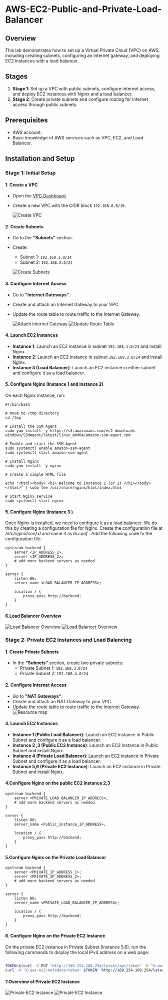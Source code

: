 # AWS-EC2-Public-and-Private-Load-Balancer


## Overview

This lab demonstrates how to set up a Virtual Private Cloud (VPC) on AWS, including creating subnets, configuring an internet gateway, and deploying EC2 instances with a load balancer.

## Stages

1. **Stage 1**: Set up a VPC with public subnets, configure internet access, and deploy EC2 instances with Nginx and a load balancer.
2. **Stage 2**: Create private subnets and configure routing for internet access through public subnets.

## Prerequisites

- AWS account.
- Basic knowledge of AWS services such as VPC, EC2, and Load Balancer.

## Installation and Setup

### Stage 1: Initial Setup

#### 1. Create a VPC

- Open the [VPC Dashboard](https://console.aws.amazon.com/vpc/home).
- Create a new VPC with the CIDR block `192.168.0.0/16`.

  ![Create VPC](screenshots/create-vpc.png)

#### 2. Create Subnets

- Go to the **"Subnets"** section.
- Create:
  - Subnet 1: `192.168.1.0/24`
  - Subnet 2: `192.168.2.0/24`

  ![Create Subnets](screenshots/create-subnets.png)

#### 3. Configure Internet Access

- Go to **"Internet Gateways"**.
- Create and attach an Internet Gateway to your VPC.
- Update the route table to route traffic to the Internet Gateway.

  ![Attach Internet Gateway](screenshots/attach-igw.png)
  ![Update Route Table](screenshots/update-route-table.png)

#### 4. Launch EC2 Instances

- **Instance 1**: Launch an EC2 instance in subnet `192.168.1.0/24` and install Nginx.
- **Instance 2**: Launch an EC2 instance in subnet `192.168.2.0/24` and install Nginx.
- **Instance 3 (Load Balancer)**: Launch an EC2 instance in either subnet and configure it as a load balancer.

#### 5. Configure Nginx (Instance 1 and Instance 2)

On each Nginx instance, run:

```linux 
#!/bin/bash

# Move to /tmp directory
cd /tmp

# Install the SSM Agent
sudo yum install -y https://s3.amazonaws.com/ec2-downloads-windows/SSMAgent/latest/linux_amd64/amazon-ssm-agent.rpm

# Enable and start the SSM Agent
sudo systemctl enable amazon-ssm-agent
sudo systemctl start amazon-ssm-agent

# Install Nginx
sudo yum install -y nginx

# Create a simple HTML file

echo "<html><body> <h1> Welcome to Instance 1 (or 2) </h1></body></html>" | sudo tee /usr/share/nginx/html/index.html

# Start Nginx service
sudo systemctl start nginx
```
#### 5. Configure Nginx (Instance 3 )
Once Nginx is installed, we need to configure it as a load balancer. We do this by creating a configuration file for Nginx. Create the configuration file at */etc/nginx/conf.d* and name it as *lb.conf* . Add the following code to the configuration file:

```nginx
upstream backend {
    server <IP_ADDRESS_1>;
    server <IP_ADDRESS_2>;
    # add more backend servers as needed
}

server {
    listen 80;
    server_name <LOAD_BALANCER_IP_ADDRESS>;

    location / {
        proxy_pass http://backend;
    }
}
```
#### 6.Load Balancer Overview

 ![Load Balancer Overview](screenshots/load-balancer-overview1.png)
 ![Load Balancer Overview](screenshots/load-balancer-overview2.png)

### Stage 2: Private EC2 Instances and Load Balancing

#### 1. Create Private Subnets

- In the **"Subnets"** section, create two private subnets:
  - Private Subnet 1: `192.168.3.0/24`
  - Private Subnet 2: `192.168.4.0/24`
#### 2. Configure Internet Access

- Go to **"NAT Gateways"**.
- Create and attach an NAT Gateway to your VPC.
- Update the route table to route traffic to the Internet Gateway.
  ![Resource map](screenshots/Resource-map.png)
#### 3. Launch EC2 Instances

- **Instance 1 (Public Load Balancer)**: Launch an EC2 instance in Public Subnet and configure it as a load balancer.
- **Instance 2 ,3 (Public EC2 Instance)**: Launch an EC2 instance in Public Subnet and install Nginx.
- **Instance 4 (Private Load Balancer)**: Launch an EC2 instance in Private Subnet and configure it as a load balancer.
- **Instance 5,6 (Private EC2 Instance)**: Launch an EC2 instance in Private Subnet and install Nginx.
#### 4.Configure Nginx on the public EC2 Instance 2,3
```nginx
upstream backend {
    server <PRIVATE_LOAD_BALANCER_IP_ADDRESS>; 
    # add more backend servers as needed
}

server {
    listen 80;
    server_name <Public_Instance_IP_ADDRESS>;

    location / {
        proxy_pass http://backend;
    }
}
```
#### 5.Configure Nginx on the Private Load Balancer
```nginx
upstream backend {
    server <PRIVATE_IP_ADDRESS_1>;
    server <PRIVATE_IP_ADDRESS_2>;
    # add more backend servers as needed
}

server {
    listen 80;
    server_name <PRIVATE_LOAD_BALANCER_IP_ADDRESS>;

    location / {
        proxy_pass http://backend;
    }
}
```
#### 6. Configure Nginx on the Private EC2 Instance

On the private EC2 instance in Private Subnet (Instance 5,6), run the following commands to display the local IPv4 address on a web page:

```bash

TOKEN=$(curl -X PUT "http://169.254.169.254/latest/api/token" -H "X-aws-ec2-metadata-token-ttl-seconds: 21600")
curl -H "X-aws-ec2-metadata-token: $TOKEN" http://169.254.169.254/latest/meta-data/local-ipv4 > /usr/share/nginx/html/index.html
```
#### 7.Overview of Private EC2 Instance

![Private EC2 Instance](screenshots/Private-Instance-overview1.png)
![Private EC2 Instance](screenshots/Private-Instance-overview2.png)

